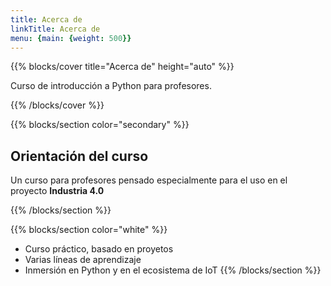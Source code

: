 ```yaml
---
title: Acerca de
linkTitle: Acerca de
menu: {main: {weight: 500}}
---
```


{{% blocks/cover title="Acerca de" height="auto" %}}

Curso de introducción a Python para profesores.

{{% /blocks/cover %}}

{{% blocks/section color="secondary" %}}
## Orientación del curso

Un curso para profesores pensado especialmente para el uso en el proyecto **Industria 4.0**

{{% /blocks/section %}}

{{% blocks/section color="white" %}}
* Curso práctico, basado en proyetos
* Varias líneas de aprendizaje
* Inmersión en Python y en el ecosistema de IoT
{{% /blocks/section %}}

